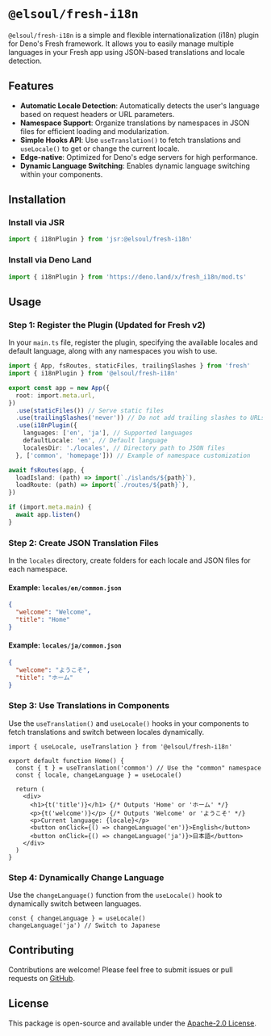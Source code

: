 # `@elsoul/fresh-i18n`

`@elsoul/fresh-i18n` is a simple and flexible internationalization (i18n) plugin
for Deno's Fresh framework. It allows you to easily manage multiple languages in
your Fresh app using JSON-based translations and locale detection.

## Features

- **Automatic Locale Detection**: Automatically detects the user's language
  based on request headers or URL parameters.
- **Namespace Support**: Organize translations by namespaces in JSON files for
  efficient loading and modularization.
- **Simple Hooks API**: Use `useTranslation()` to fetch translations and
  `useLocale()` to get or change the current locale.
- **Edge-native**: Optimized for Deno's edge servers for high performance.
- **Dynamic Language Switching**: Enables dynamic language switching within your
  components.

## Installation

### Install via JSR

```typescript
import { i18nPlugin } from 'jsr:@elsoul/fresh-i18n'
```

### Install via Deno Land

```typescript
import { i18nPlugin } from 'https://deno.land/x/fresh_i18n/mod.ts'
```

## Usage

### Step 1: Register the Plugin (Updated for Fresh v2)

In your `main.ts` file, register the plugin, specifying the available locales
and default language, along with any namespaces you wish to use.

```typescript
import { App, fsRoutes, staticFiles, trailingSlashes } from 'fresh'
import { i18nPlugin } from '@elsoul/fresh-i18n'

export const app = new App({
  root: import.meta.url,
})
  .use(staticFiles()) // Serve static files
  .use(trailingSlashes('never')) // Do not add trailing slashes to URLs
  .use(i18nPlugin({
    languages: ['en', 'ja'], // Supported languages
    defaultLocale: 'en', // Default language
    localesDir: './locales', // Directory path to JSON files
  }, ['common', 'homepage'])) // Example of namespace customization

await fsRoutes(app, {
  loadIsland: (path) => import(`./islands/${path}`),
  loadRoute: (path) => import(`./routes/${path}`),
})

if (import.meta.main) {
  await app.listen()
}
```

### Step 2: Create JSON Translation Files

In the `locales` directory, create folders for each locale and JSON files for
each namespace.

#### Example: `locales/en/common.json`

```json
{
  "welcome": "Welcome",
  "title": "Home"
}
```

#### Example: `locales/ja/common.json`

```json
{
  "welcome": "ようこそ",
  "title": "ホーム"
}
```

### Step 3: Use Translations in Components

Use the `useTranslation()` and `useLocale()` hooks in your components to fetch
translations and switch between locales dynamically.

```tsx
import { useLocale, useTranslation } from '@elsoul/fresh-i18n'

export default function Home() {
  const { t } = useTranslation('common') // Use the "common" namespace
  const { locale, changeLanguage } = useLocale()

  return (
    <div>
      <h1>{t('title')}</h1> {/* Outputs 'Home' or 'ホーム' */}
      <p>{t('welcome')}</p> {/* Outputs 'Welcome' or 'ようこそ' */}
      <p>Current language: {locale}</p>
      <button onClick={() => changeLanguage('en')}>English</button>
      <button onClick={() => changeLanguage('ja')}>日本語</button>
    </div>
  )
}
```

### Step 4: Dynamically Change Language

Use the `changeLanguage()` function from the `useLocale()` hook to dynamically
switch between languages.

```tsx
const { changeLanguage } = useLocale()
changeLanguage('ja') // Switch to Japanese
```

## Contributing

Contributions are welcome! Please feel free to submit issues or pull requests on
[GitHub](https://github.com/elsoul/fresh-i18n).

## License

This package is open-source and available under the
[Apache-2.0 License](https://www.apache.org/licenses/LICENSE-2.0).
